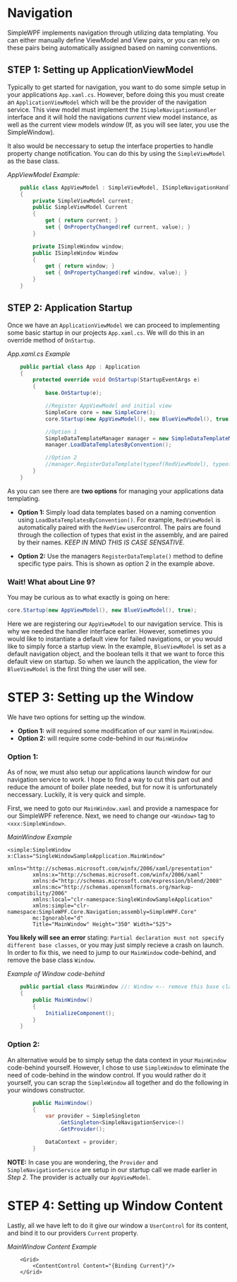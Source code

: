 # Navigation

SimpleWPF implements navigation through utilizing data templating. You can either manually define ViewModel and View pairs, or you can rely on these pairs being automatically assigned based on naming conventions.

## STEP 1: Setting up ApplicationViewModel

Typically to get started for navigation, you want to do some simple setup in your applications `App.xaml.cs`. However, before doing this you must create an `ApplicationViewModel` which will be the provider of the navigation service. This view model must implement the `ISimpleNavigationHandler` interface and it will hold the navigations *current* view model instance, as well as the current view models *window* (If, as you will see later, you use the SimpleWindow).

It also would be neccessary to setup the interface properties to handle property change notification. You can do this by using the `SimpleViewModel` as the base class. 

*AppViewModel Example:*
````C#
    public class AppViewModel : SimpleViewModel, ISimpleNavigationHandler
    {
        private SimpleViewModel current;
        public SimpleViewModel Current
        {
            get { return current; }
            set { OnPropertyChanged(ref current, value); }
        }

        private ISimpleWindow window;
        public ISimpleWindow Window
        {
            get { return window; }
            set { OnPropertyChanged(ref window, value); }
        }
    }
````

## STEP 2: Application Startup

Once we have an `ApplicationViewModel` we can proceed to implementing some basic startup in our projects `App.xaml.cs`. We will do this in an override method of `OnStartup`.

*App.xaml.cs Example*
````C#
    public partial class App : Application
    {
        protected override void OnStartup(StartupEventArgs e)
        {
            base.OnStartup(e);

			//Register AppViewModel and initial view
            SimpleCore core = new SimpleCore();
            core.Startup(new AppViewModel(), new BlueViewModel(), true);

			//Option 1
            SimpleDataTemplateManager manager = new SimpleDataTemplateManager();
            manager.LoadDataTemplatesByConvention();

			//Option 2
            //manager.RegisterDataTemplate(typeof(RedViewModel), typeof(RedView));
        }
    }
````

As you can see there are **two options** for managing your applications data templating. 

- **Option 1:** Simply load data templates based on a naming convention using `LoadDataTemplatesByConvention()`. For example, `RedViewModel` is automatically paired with the `RedView` usercontrol. The pairs are found through the collection of types that exist in the assembly, and are paired by their names. *KEEP IN MIND THIS IS CASE SENSATIVE*. 

- **Option 2:** Use the managers `RegisterDataTemplate()` method to define specific type pairs. This is shown as option 2 in the example above.

### Wait! What about Line  9?
You may be curious as to what exactly is going on here:
````C#
core.Startup(new AppViewModel(), new BlueViewModel(), true);
````

Here we are registering our `AppViewModel` to our navigation service. This is why we needed the handler interface earlier. However, sometimes you would like to instantiate a default view for failed navigations, or you would like to simply force a startup view. In the example, `BlueViewModel` is set as a default navigation object, and the boolean tells it that we want to force this default view on startup. So when we launch the application, the view for `BlueViewModel` is the first thing the user will see.

# STEP 3: Setting up the Window

We have two options for setting up the window. 
- **Option 1:** will required some modification of our xaml in `MainWindow`.
- **Option 2:** will require some code-behind in our `MainWindow`

### Option 1:
As of now, we must also setup our applications launch window for our navigation service to work. I hope to find a way to cut this part out and reduce the amount of boiler plate needed, but for now it is unfortunately neccessary. Luckily, it is very quick and simple.

First, we need to goto our `MainWindow.xaml` and provide a namespace for our SimpleWPF reference. Next, we need to change our `<Window>` tag to `<xxx:SimpleWindow>`.

*MainWindow Example*
````xaml
<simple:SimpleWindow x:Class="SingleWindowSampleApplication.MainWindow"
        xmlns="http://schemas.microsoft.com/winfx/2006/xaml/presentation"
        xmlns:x="http://schemas.microsoft.com/winfx/2006/xaml"
        xmlns:d="http://schemas.microsoft.com/expression/blend/2008"
        xmlns:mc="http://schemas.openxmlformats.org/markup-compatibility/2006"
        xmlns:local="clr-namespace:SingleWindowSampleApplication"
        xmlns:simple="clr-namespace:SimpleWPF.Core.Navigation;assembly=SimpleWPF.Core"
        mc:Ignorable="d"
        Title="MainWindow" Height="350" Width="525">
````

**You likely will see an error** stating: `Partial declaration must not specify different base classes`, or you may just simply recieve a crash on launch. In order to fix this, we need to jump to our `MainWindow` code-behind, and remove the base class `Window`.

*Example of Window code-behind*
````C#
    public partial class MainWindow //: Window <-- remove this base class
    {
        public MainWindow()
        {
            InitializeComponent();
        }
    }
````

### Option 2:
An alternative would be to simply setup the data context in your `MainWindow` code-behind yourself. However, I chose to use `SimpleWindow` to eliminate the need of code-behind in the window control. If you would rather do it yourself, you can scrap the `SimpleWindow` all together and do the following in your windows constructor.

````C#
        public MainWindow()
        {
            var provider = SimpleSingleton
                .GetSingleton<SimpleNavigationService>()
                .GetProvider();

            DataContext = provider;
        }
````

**NOTE:** In case you are wondering, the `Provider` and `SimpleNavigationService` are setup in our startup call we made earlier in *Step 2*. The provider is actually our `AppViewModel`.

# STEP 4: Setting up Window Content
Lastly, all we have left to do it give our window a `UserControl` for its content, and bind it to our providers `Current` property.

*MainWindow Content Example*
````xaml
    <Grid>
        <ContentControl Content="{Binding Current}"/>
    </Grid>
````
